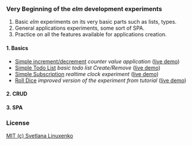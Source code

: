 ### Very Beginning of the *elm* development experiments

1. Basic *elm* experiments on its very basic parts such as lists, types.
2. General applications experiments, some sort of SPA.
3. Practice on all the features available for applications creation.


#### 1. Basics

  * [Simple increment/decrement](./Basics/IncDec) *counter value application* ([live demo](https://ellie-app.com/bHPCgstkwa1/0))
  * [Simple Todo List](./Basics/SimpleTodo) *basic todo list Create/Remove* ([live demo](https://ellie-app.com/bKTCBrgmha1/0))
  * [Simple Subscription](./Basics/SimpleClock) *realtime clock experiment* ([live demo](https://ellie-app.com/9g8ZDsvja1/0))
  * [Roll Dice](./Basics/RollDice) *improved version of the experiment from tutorial* ([live demo](https://ellie-app.com/sY7P8SSRPa1/0))

#### 2. CRUD


#### 3. SPA


### License

[MIT (c) Svetlana Linuxenko](./LICENSE)